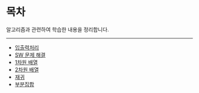 # 목차

알고리즘과 관련하여 학습한 내용을 정리합니다.

<hr>

- [입출력처리](입출력처리.md)
- [SW 문제 해결](SW문제해결.md)
- [1차원 배열](1차원배열.md)
- [2차원 배열](2차원배열.md)
- [재귀](재귀.md)
- [부분집합](부분집합.md)